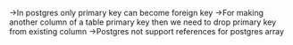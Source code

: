 ->In postgres only primary key can become foreign key 
->For making another column of a table primary key then we need to drop primary key from existing column
->Postgres not support references for postgres array
